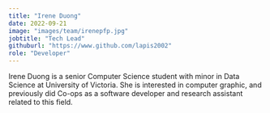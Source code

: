 ```yaml
---
title: "Irene Duong"
date: 2022-09-21
image: "images/team/irenepfp.jpg"
jobtitle: "Tech Lead"
githuburl: "https://www.github.com/lapis2002"
role: "Developer"
---
```

Irene Duong is a senior Computer Science student with minor in Data Science at University of Victoria. She is interested in computer graphic, and previously did Co-ops as a software developer and research assistant related to this field.
